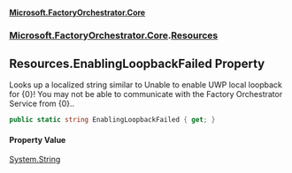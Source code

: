 #### [Microsoft.FactoryOrchestrator.Core](./Microsoft-FactoryOrchestrator-Core.md 'Microsoft.FactoryOrchestrator.Core')
### [Microsoft.FactoryOrchestrator.Core](./Microsoft-FactoryOrchestrator-Core.md 'Microsoft.FactoryOrchestrator.Core').[Resources](./Microsoft-FactoryOrchestrator-Core-Resources.md 'Microsoft.FactoryOrchestrator.Core.Resources')
## Resources.EnablingLoopbackFailed Property
Looks up a localized string similar to Unable to enable UWP local loopback for {0}! You may not be able to communicate with the Factory Orchestrator Service from {0}..  
```csharp
public static string EnablingLoopbackFailed { get; }
```
#### Property Value
[System.String](https://docs.microsoft.com/en-us/dotnet/api/System.String 'System.String')  
